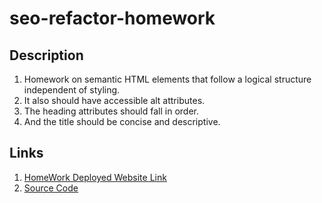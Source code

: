 # seo-refactor-homework

## Description 
1. Homework on semantic HTML elements that follow a logical structure independent of styling.
2. It also should have accessible alt attributes. 
3. The heading attributes should fall in order.
4. And the title should be concise and descriptive.

## Links
1. [HomeWork Deployed Website Link]()
2. [Source Code]()